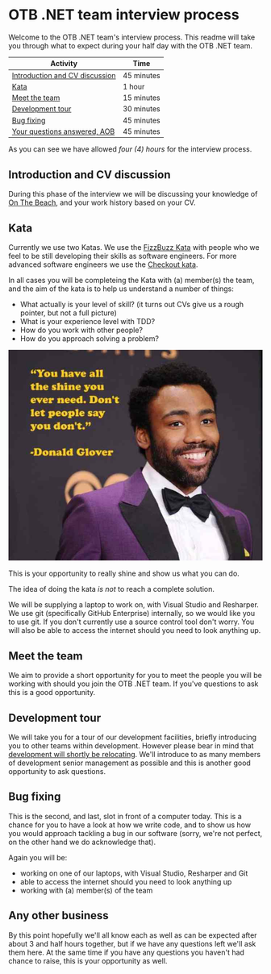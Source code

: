 # OTB .NET team interview process

Welcome to the OTB .NET team's interview process. This readme will take you through what to expect during your half day with the OTB .NET team.

| Activity | Time |
|----------|------|
| [Introduction and CV discussion](#introduction-and-cv-discussion) | 45 minutes |
| [Kata](#kata) | 1 hour |
| [Meet the team](#meet-the-team) | 15 minutes |
| [Development tour](#development-tour) | 30 minutes |
| [Bug fixing](#bug-fixing) | 45 minutes |
| [Your questions answered, AOB](#any-other-business) | 45 minutes |

As you can see we have allowed *four (4) hours* for the interview process.

## Introduction and CV discussion

During this phase of the interview we will be discussing your knowledge of [On The Beach](https://www.onthebeach.co.uk), and your work history based on your CV.

## Kata

Currently we use two Katas. We use the [FizzBuzz Kata](/FizzBuzz/readme.md) with people who we feel to be still developing their skills as software engineers. For more advanced software engineers we use the [Checkout kata](checkout.md).

In all cases you will be completeing the Kata with (a) member(s) the team, and the aim of the kata is to help us understand a number of things:

* What actually is your level of skill? (it turns out CVs give us a rough pointer, but not a full picture)
* What is your experience level with TDD?
* How do you work with other people?
* How do you approach solving a problem?

![Shine](shine.jpg)

This is your opportunity to really shine and show us what you can do.

The idea of doing the kata _is not_ to reach a complete solution.

We will be supplying a laptop to work on, with Visual Studio and Resharper. We use git (specifically GitHub Enterprise) internally, so we would like you to use git. If you don't currently use a source control tool don't worry. You will also be able to access the internet should you need to look anything up.

## Meet the team

We aim to provide a short opportunity for you to meet the people you will be working with should you join the OTB .NET team. If you've questions to ask this is a good opportunity.

## Development tour

We will take you for a tour of our development facilities, briefly introducing you to other teams within development. However please bear in mind that [development will shortly be relocating](https://www.manchestereveningnews.co.uk/business/business-news/former-aircraft-factory-thats-been-14890328). We'll introduce to as many members of development senior management as possible and this is another good opportunity to ask questions.

## Bug fixing

This is the second, and last, slot in front of a computer today. This is a chance for you to have a look at how we write code, and to show us how you would approach tackling a bug in our software (sorry, we're not perfect, on the other hand we do acknowledge that).

Again you will be:
* working on one of our laptops, with Visual Studio, Resharper and Git
* able to access the internet should you need to look anything up
* working with (a) member(s) of the team

## Any other business

By this point hopefully we'll all know each as well as can be expected after about 3 and half hours together, but if we have any questions left we'll ask them here. At the same time if you have any questions you haven't had chance to raise, this is your opportunity as well.
